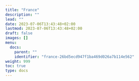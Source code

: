 ```yaml
---
title: "France"
description: ""
lead: ""
date: 2023-07-06T13:43:48+02:00
lastmod: 2023-07-06T13:43:48+02:00
draft: false
images: []
menu:
  docs:
    parent: ""
    identifier: "france-26bd5ecd947f1ba469d026a7b114e562"
weight: 999
toc: true
type: docs
---
```

